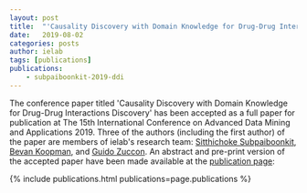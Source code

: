 ```yaml
---
layout: post
title:  "'Causality Discovery with Domain Knowledge for Drug-Drug Interactions Discovery' accepted at ADMA'19"
date:   2019-08-02
categories: posts
author: ielab
tags: [publications]
publications:
    - subpaiboonkit-2019-ddi
---
```


The conference paper titled 'Causality Discovery with Domain Knowledge for Drug-Drug Interactions Discovery' has been accepted as a full paper for publication at The 15th International Conference on Advanced Data Mining and Applications 2019. Three of the authors (including the first author) of the paper are members of ielab's research team: [Sitthichoke Subpaiboonkit](/people/sitthichoke-subpaiboonkit), [Bevan Koopman](/people/bevan-koopman), and [Guido Zuccon](/people/guido-zuccon). An abstract and pre-print version of the accepted paper have been made available at the [publication page](/publications/subpaiboonkit-2019-ddi):

{% include publications.html publications=page.publications %}